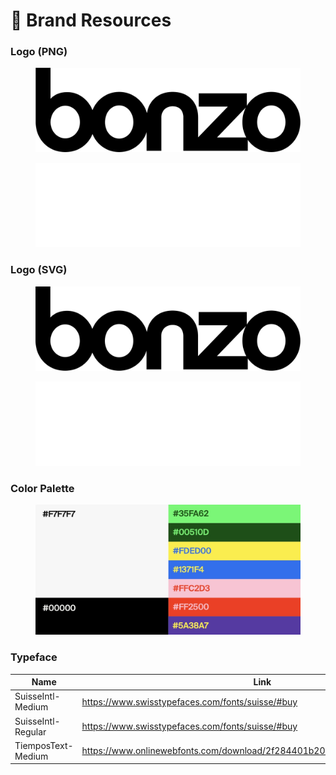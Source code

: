 # 🎨 Brand Resources

### Logo (PNG)

<div>

<figure><img src="../.gitbook/assets/Black (2).png" alt=""><figcaption></figcaption></figure>

 

<figure><img src="../.gitbook/assets/White (2).png" alt=""><figcaption></figcaption></figure>

</div>

### Logo (SVG)

<div>

<figure><img src="../.gitbook/assets/Black.svg" alt=""><figcaption></figcaption></figure>

 

<figure><img src="../.gitbook/assets/White.svg" alt=""><figcaption></figcaption></figure>

</div>

### Color Palette

<figure><img src="../.gitbook/assets/Bonzo Finance Template.001.jpeg" alt=""><figcaption></figcaption></figure>

### Typeface

<table><thead><tr><th width="243">Name</th><th>Link</th></tr></thead><tbody><tr><td>SuisseIntl-Medium</td><td><a href="https://www.swisstypefaces.com/fonts/suisse/#buy">https://www.swisstypefaces.com/fonts/suisse/#buy</a></td></tr><tr><td>SuisseIntl-Regular</td><td><a href="https://www.swisstypefaces.com/fonts/suisse/#buy">https://www.swisstypefaces.com/fonts/suisse/#buy</a></td></tr><tr><td>TiemposText-Medium</td><td><a href="https://www.onlinewebfonts.com/download/2f284401b2057179c369b475dd90387d">https://www.onlinewebfonts.com/download/2f284401b2057179c369b475dd90387d</a></td></tr></tbody></table>
